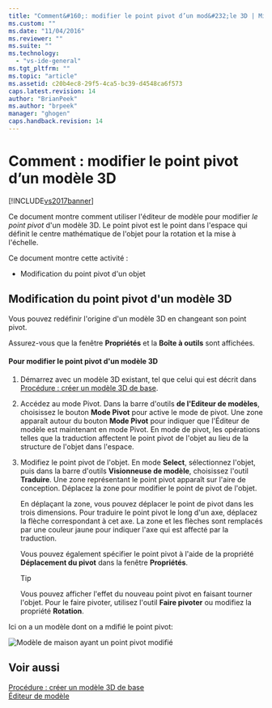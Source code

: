 ```yaml
---
title: "Comment&#160;: modifier le point pivot d’un mod&#232;le 3D | Microsoft Docs"
ms.custom: ""
ms.date: "11/04/2016"
ms.reviewer: ""
ms.suite: ""
ms.technology: 
  - "vs-ide-general"
ms.tgt_pltfrm: ""
ms.topic: "article"
ms.assetid: c20b4ec8-29f5-4ca5-bc39-d4548ca6f573
caps.latest.revision: 14
author: "BrianPeek"
ms.author: "brpeek"
manager: "ghogen"
caps.handback.revision: 14
---
```

# Comment&#160;: modifier le point pivot d’un mod&#232;le 3D
[!INCLUDE[vs2017banner](../code-quality/includes/vs2017banner.md)]

Ce document montre comment utiliser l'éditeur de modèle pour modifier *le point pivot* d'un modèle 3D.  Le point pivot est le point dans l'espace qui définit le centre mathématique de l'objet pour la rotation et la mise à l'échelle.  
  
 Ce document montre cette activité :  
  
-   Modification du point pivot d'un objet  
  
## Modification du point pivot d'un modèle 3D  
 Vous pouvez redéfinir l'origine d'un modèle 3D en changeant son point pivot.  
  
 Assurez\-vous que la fenêtre **Propriétés** et la **Boîte à outils** sont affichées.  
  
#### Pour modifier le point pivot d'un modèle 3D  
  
1.  Démarrez avec un modèle 3D existant, tel que celui qui est décrit dans [Procédure : créer un modèle 3D de base](../Topic/How%20to:%20Create%20a%20Basic%203-D%20Model.md).  
  
2.  Accédez au mode Pivot.  Dans la barre d'outils **de l'Editeur de modèles**, choisissez le bouton **Mode Pivot** pour active le mode de pivot.  Une zone apparaît autour du bouton **Mode Pivot** pour indiquer que l'Éditeur de modèle est maintenant en mode Pivot.  En mode de pivot, les opérations telles que la traduction affectent le point pivot de l'objet au lieu de la structure de l'objet dans l'espace.  
  
3.  Modifiez le point pivot de l'objet.  En mode **Select**, sélectionnez l'objet, puis dans la barre d'outils **Visionneuse de modèle**, choisissez l'outil **Traduire**.  Une zone représentant le point pivot apparaît sur l'aire de conception.  Déplacez la zone pour modifier le point de pivot de l'objet.  
  
     En déplaçant la zone, vous pouvez déplacer le point de pivot dans les trois dimensions.  Pour traduire le point pivot le long d'un axe, déplacez la flèche correspondant à cet axe.  La zone et les flèches sont remplacés par une couleur jaune pour indiquer l'axe qui est affecté par la traduction.  
  
     Vous pouvez également spécifier le point pivot à l'aide de la propriété **Déplacement du pivot** dans la fenêtre **Propriétés**.  
  
    > [!TIP]
    >  Vous pouvez afficher l'effet du nouveau point pivot en faisant tourner l'objet.  Pour le faire pivoter, utilisez l'outil **Faire pivoter** ou modifiez la propriété **Rotation**.  
  
 Ici on a un modèle dont on a mdifié le point pivot:  
  
 ![Modèle de maison ayant un point pivot modifié](~/designers/media/digit-modified-model.png "Digit\-Modified\-Model")  
  
## Voir aussi  
 [Procédure : créer un modèle 3D de base](../Topic/How%20to:%20Create%20a%20Basic%203-D%20Model.md)   
 [Éditeur de modèle](../designers/model-editor.md)